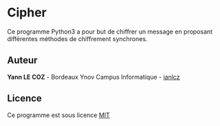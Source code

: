 # Cipher

Ce programme Python3 a pour but de chiffrer un message en proposant différentes méthodes de chiffrement synchrones.

## Auteur

**Yann LE COZ** - Bordeaux Ynov Campus Informatique - [ianlcz](https://github.com/ianlcz)

## Licence

Ce programme est  sous licence [MIT](./LICENSE)